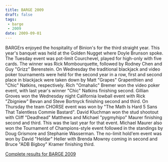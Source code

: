 ```yaml
---
title: BARGE 2009
draft: false
tags:
 - barge
 - 2009
date: 2009-09-01
---
```


BARGErs enjoyed the hospitality of Binion's for the third straight year. This year's banquet was held at the Golden Nugget where Doyle Brunson spoke. The Tuesday event was pot-limit Courchevel, played for high-only with five cards. The winner was Rick Mombourquette, followed by Rodney Chen and Guy &quot;Grizz&quot; Berenstein. On Wednesday the traditional blackjack and video poker tournaments were held for the second year in a row, first and second place in blackjack were taken down by Matt &quot;Grapes&quot; Grapenthien and &quot;Chic&quot; Natkins, respectively. Rich &quot;Omahalic&quot; Bremer won the video poker event, with last year's winner &quot;Chic&quot; Natkins finishing second. Gillian Groves won the Wednesday night California lowball event with Rick &quot;Zbigniew&quot; Bevan and Steve Bortnyck finishing second and third. On Thursday the team CHORSE event was won by &quot;The Math Is Hard 5 Sans That Talentless Commie Bastard&quot;. David Kluchman won the stud shootout with Cliff &quot;Deadhead&quot; Matthews and Michael &quot;pygmyhipo&quot; Maurer finishing second and third. This was the last year for that event. Michael Maurer also won the Tournament of Champions-style event followed in the standings by Doug Grismore and Stephanie Wasserman. The no-limit hold'em event was won by David &quot;Heldar&quot; Heller with Brenda Mowrey coming in second and Bruce &quot;ADB Bigboy&quot; Kramer finishing third.

[Complete results for BARGE 2009](/barge/results/2009)
